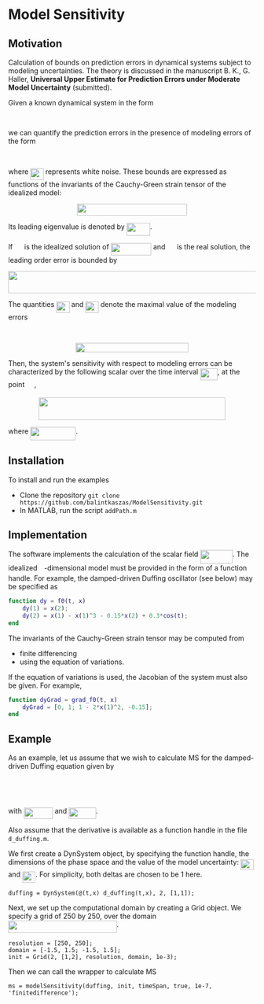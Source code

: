 # Model Sensitivity

## Motivation

Calculation of bounds on prediction errors in dynamical systems subject to modeling uncertainties. 
The theory is discussed in the manuscript B. K., G. Haller, __Universal Upper Estimate for Prediction Errors under Moderate Model Uncertainty__ (submitted).

Given a known dynamical system in the form 
<p align="center"><img src="/tex/8ae26bb45da4a1da385d8831c338005d.svg?invert_in_darkmode&sanitize=true" align=middle width=393.49880625pt height=16.438356pt/></p>

we can quantify the prediction errors in the presence of modeling errors of the form

<p align="center"><img src="/tex/ae9ecea711fefb62a659a2baba56db9f.svg?invert_in_darkmode&sanitize=true" align=middle width=170.88747059999997pt height=16.438356pt/></p>

where <img src="/tex/749e5d74b13d610763eb7779886568ef.svg?invert_in_darkmode&sanitize=true" align=middle width=26.66961824999999pt height=24.65753399999998pt/> represents white noise. These bounds are expressed as functions of the invariants of the Cauchy-Green strain tensor of the idealized model:
<p align="center"><img src="/tex/1459bdf98910ccdf3ce84c76ea32948e.svg?invert_in_darkmode&sanitize=true" align=middle width=224.35356899999996pt height=23.5253469pt/></p>

Its leading eigenvalue is denoted by <img src="/tex/b68b7fd0730749f66010e7a278f16778.svg?invert_in_darkmode&sanitize=true" align=middle width=47.64853334999999pt height=26.085962100000025pt/>.

If <img src="/tex/bcaccb82f389300ad559e9be322690d3.svg?invert_in_darkmode&sanitize=true" align=middle width=15.94753544999999pt height=26.76175259999998pt/> is the idealized solution of <img src="/tex/a8cf3097890381cfa1311a7a0838c48f.svg?invert_in_darkmode&sanitize=true" align=middle width=82.15744514999999pt height=24.65753399999998pt/> and <img src="/tex/84614bcbba656f441da3dfdd6c082d31.svg?invert_in_darkmode&sanitize=true" align=middle width=15.60562409999999pt height=21.839370299999988pt/> is the real solution, the leading order error is bounded by

<p align="center"><img src="/tex/40f13e532548c65e4082bcefcc102b12.svg?invert_in_darkmode&sanitize=true" align=middle width=550.2652781999999pt height=45.361174649999995pt/></p>

The quantities <img src="/tex/ea26fdf44c4f592467343f74a20a06fa.svg?invert_in_darkmode&sanitize=true" align=middle width=26.80375499999999pt height=22.465723500000017pt/> and <img src="/tex/855ac9885de30be8c9d1359561c892b3.svg?invert_in_darkmode&sanitize=true" align=middle width=26.80375499999999pt height=22.465723500000017pt/> denote the maximal value of the modeling errors 
<p align="center"><img src="/tex/a2bee8faec81269c3230c77d7966165a.svg?invert_in_darkmode&sanitize=true" align=middle width=165.80475779999998pt height=16.438356pt/></p>

<p align="center"><img src="/tex/702ea200c58f41d105b95ee5e2e2f2ab.svg?invert_in_darkmode&sanitize=true" align=middle width=230.1787488pt height=18.7598829pt/></p>

Then, the system's sensitivity with respect to modeling errors can be characterized by the following scalar over the time interval <img src="/tex/1036fd308dc681d0e5922e143269d0ce.svg?invert_in_darkmode&sanitize=true" align=middle width=35.68498559999999pt height=24.65753399999998pt/>, at the point <img src="/tex/e714a3139958da04b41e3e607a544455.svg?invert_in_darkmode&sanitize=true" align=middle width=15.94753544999999pt height=14.15524440000002pt/>, 
<p align="center"><img src="/tex/f6182ea3ade85b84cc667b3a0e098fd7.svg?invert_in_darkmode&sanitize=true" align=middle width=379.6676433pt height=45.361174649999995pt/></p>

where <img src="/tex/be923a44af90ca78e993ae8bed6e4a6e.svg?invert_in_darkmode&sanitize=true" align=middle width=92.43919904999998pt height=26.76175259999998pt/>.

## Installation

To install and run the examples
 
- Clone the repository `git clone https://github.com/balintkaszas/ModelSensitivity.git`
- In MATLAB, run the script `addPath.m`

## Implementation 

The software implements the calculation of the scalar field <img src="/tex/820a653cdb14a665cb4a3749bd54dc1b.svg?invert_in_darkmode&sanitize=true" align=middle width=65.95915754999999pt height=28.493173500000005pt/>. 
The idealized <img src="/tex/55a049b8f161ae7cfeb0197d75aff967.svg?invert_in_darkmode&sanitize=true" align=middle width=9.86687624999999pt height=14.15524440000002pt/>-dimensional model must be provided in the form of a function handle. For example, the damped-driven Duffing oscillator (see below) may be specified as
```MATLAB
function dy = f0(t, x)
    dy(1) = x(2);
    dy(2) = x(1) - x(1)^3 - 0.15*x(2) + 0.3*cos(t);
end
```

The invariants of the Cauchy-Green strain tensor may be computed from 

- finite differencing 
- using the equation of variations.

If the equation of variations is used, the Jacobian of the system must also be given. For example, 
```MATLAB
function dyGrad = grad_f0(t, x)
    dyGrad = [0, 1; 1 - 2*x(1)^2, -0.15];
end
```

## Example

As an example, let us assume that we wish to calculate MS for the damped-driven Duffing equation given by

<p align="center"><img src="/tex/0481a492d99d0bf1214e8fabeb9ff04a.svg?invert_in_darkmode&sanitize=true" align=middle width=44.52802695pt height=14.174856299999998pt/></p>
<p align="center"><img src="/tex/d41b284a4837dc7b27c922126e1b7cf6.svg?invert_in_darkmode&sanitize=true" align=middle width=183.90170865pt height=17.399144399999997pt/></p>
with <img src="/tex/3dd19a025b3d253c43db1187e62c7953.svg?invert_in_darkmode&sanitize=true" align=middle width=59.06955449999999pt height=22.831056599999986pt/> and <img src="/tex/eab9b48fe3d2ac3deb50c9c260a9fa41.svg?invert_in_darkmode&sanitize=true" align=middle width=55.25107169999998pt height=22.465723500000017pt/>. 

Also assume that the derivative is available as a function handle in the file `d_duffing.m`. 

We first create a DynSystem object, by specifying the function handle, the dimensions of the phase space and the value of the model uncertainty: <img src="/tex/3b468fc90e1e51b9213b87f119e64ec2.svg?invert_in_darkmode&sanitize=true" align=middle width=26.80375499999999pt height=22.465723500000017pt/> and <img src="/tex/e0ba81a24a00ccda69bbff19e04c095a.svg?invert_in_darkmode&sanitize=true" align=middle width=26.80375499999999pt height=22.465723500000017pt/>. For simplicity, both deltas are chosen to be 1 here.

```
duffing = DynSystem(@(t,x) d_duffing(t,x), 2, [1,1]);
```

Next, we set up the computational domain by creating a Grid object. We specify a grid of 250 by 250, over the domain <img src="/tex/5451d22ed4f28a2f76eb9081de995e8c.svg?invert_in_darkmode&sanitize=true" align=middle width=220.78394085pt height=24.65753399999998pt/>.

```
resolution = [250, 250]; 
domain = [-1.5, 1.5; -1.5, 1.5];
init = Grid(2, [1,2], resolution, domain, 1e-3);
```

Then we can call the wrapper to calculate MS

```
ms = modelSensitivity(duffing, init, timeSpan, true, 1e-7, 'finitedifference');
```


```python

```
